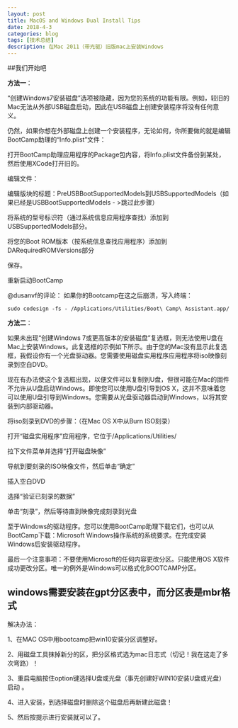 ```yaml
---
layout: post
title: MacOS and Windows Dual Install Tips
date: 2018-4-3
categories: blog
tags: [技术总结]
description: 在Mac 2011（带光驱）旧版mac上安装Windows
---
```


##我们开始吧

**方法一**：

“创建Windows7安装磁盘”选项被隐藏，因为您的系统的功能有限。例如，较旧的Mac无法从外部USB磁盘启动，因此在USB磁盘上创建安装程序将没有任何意义。

仍然，如果你想在外部磁盘上创建一个安装程序，无论如何，你所要做的就是编辑BootCamp助理的“Info.plist”文件：

打开BootCamp助理应用程序的Package包内容，将Info.plist文件备份到某处，然后使用XCode打开旧的。

编辑文件：

编辑版块的标题：PreUSBBootSupportedModels到USBSupportedModels（如果已经是USBBootSupportedModels - >跳过此步骤）

将系统的型号标识符（通过系统信息应用程序查找）添加到USBSupportedModels部分。

将您的Boot ROM版本（按系统信息查找应用程序）添加到DARequiredROMVersions部分

保存。

重新启动BootCamp

@dusanvf的评论：
如果你的Bootcamp在这之后崩溃，写入终端：

```sudo codesign -fs - /Applications/Utilities/Boot\ Camp\ Assistant.app/```
 
**方法二**：

如果未出现“创建Windows 7或更高版本的安装磁盘”复选框，则无法使用U盘在Mac上安装Windows。此复选框的示例如下所示。由于您的Mac没有显示此复选框，我假设你有一个光盘驱动器。您需要使用磁盘实用程序应用程序将iso映像刻录到空白DVD。

现在有办法使这个复选框出现，以便文件可以复制到U盘，但很可能在Mac的固件不允许从U盘启动Windows。即使您可以使用U盘引导到OS X，这并不意味着您可以使用U盘引导到Windows。您需要从光盘驱动器启动到Windows，以将其安装到内部驱动器。

将iso刻录到DVD的步骤：（在Mac OS X中从Burn ISO刻录）

打开“磁盘实用程序”应用程序，它位于/Applications/Utilities/

拉下文件菜单并选择“打开磁盘映像”

导航到要刻录的ISO映像文件，然后单击“确定”

插入空白DVD

选择“验证已刻录的数据”

单击“刻录”，然后等待直到映像完成刻录到光盘

至于Windows的驱动程序。您可以使用BootCamp助理下载它们，也可以从BootCamp下载：Microsoft Windows操作系统的系统要求。在完成安装Windows后安装驱动程序。

最后一个注意事项：不要使用Microsoft的任何内容更改分区。只能使用OS X软件成功更改分区。唯一的例外是Windows可以格式化BOOTCAMP分区。

## windows需要安装在gpt分区表中，而分区表是mbr格式

解决办法：

1、在MAC OS中用bootcamp把win10安装分区调整好。

2、用磁盘工具抹掉新分的区，把分区格式选为mac日志式（切记！我在这走了多次弯路）！

3、重启电脑按住option键选择U盘或光盘（事先创建好WIN10安装U盘或光盘）启动 。

4、进入安装，到选择磁盘时删除这个磁盘后再新建此磁盘！ 

5、然后按提示进行安装就可以了。

